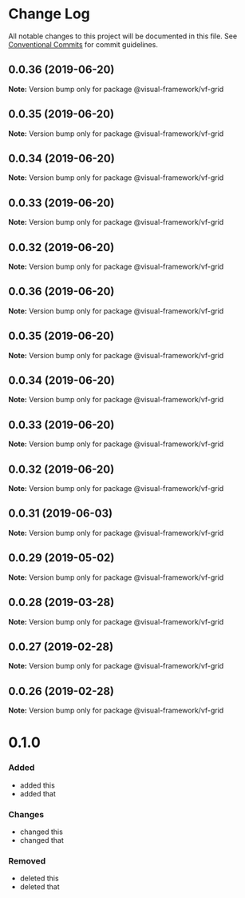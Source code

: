 # Change Log

All notable changes to this project will be documented in this file.
See [Conventional Commits](https://conventionalcommits.org) for commit guidelines.

## 0.0.36 (2019-06-20)

**Note:** Version bump only for package @visual-framework/vf-grid





## 0.0.35 (2019-06-20)

**Note:** Version bump only for package @visual-framework/vf-grid





## 0.0.34 (2019-06-20)

**Note:** Version bump only for package @visual-framework/vf-grid





## 0.0.33 (2019-06-20)

**Note:** Version bump only for package @visual-framework/vf-grid





## 0.0.32 (2019-06-20)

**Note:** Version bump only for package @visual-framework/vf-grid





## 0.0.36 (2019-06-20)

**Note:** Version bump only for package @visual-framework/vf-grid





## 0.0.35 (2019-06-20)

**Note:** Version bump only for package @visual-framework/vf-grid





## 0.0.34 (2019-06-20)

**Note:** Version bump only for package @visual-framework/vf-grid





## 0.0.33 (2019-06-20)

**Note:** Version bump only for package @visual-framework/vf-grid





## 0.0.32 (2019-06-20)

**Note:** Version bump only for package @visual-framework/vf-grid





## 0.0.31 (2019-06-03)

**Note:** Version bump only for package @visual-framework/vf-grid





## 0.0.29 (2019-05-02)

**Note:** Version bump only for package @visual-framework/vf-grid





## 0.0.28 (2019-03-28)

**Note:** Version bump only for package @visual-framework/vf-grid





## 0.0.27 (2019-02-28)

**Note:** Version bump only for package @visual-framework/vf-grid





## 0.0.26 (2019-02-28)

**Note:** Version bump only for package @visual-framework/vf-grid





# 0.1.0

### Added
- added this
- added that

### Changes

- changed this
- changed that

### Removed

- deleted this
- deleted that
